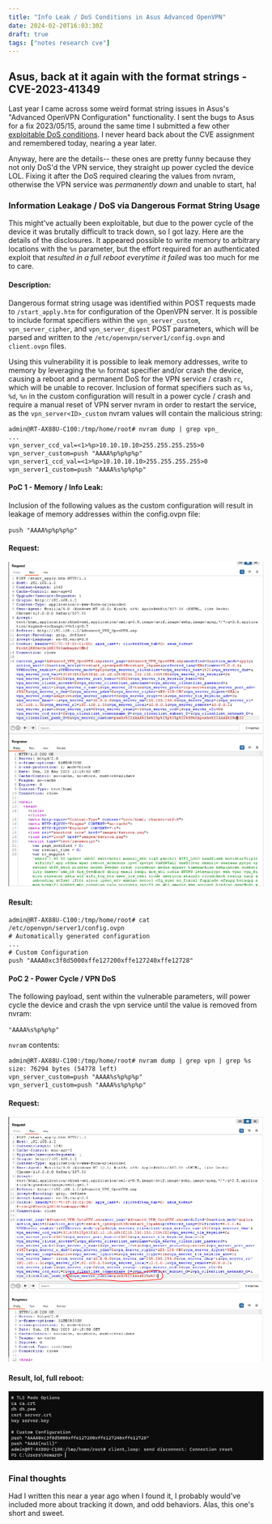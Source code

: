 ```yaml
---
title: "Info Leak / DoS Conditions in Asus Advanced OpenVPN"
date: 2024-02-20T16:03:30Z
draft: true
tags: ["notes research cve"]
---
```


## Asus, back at it again with the format strings - CVE-2023-41349

Last year I came across some weird format string issues in Asus's "Advanced OpenVPN Configuration" functionality. I sent the bugs to Asus for a fix 2023/05/15, around the same time I submitted a few other [exploitable DoS conditions](../asus-dos/). I never heard back about the CVE assignment and remembered today, nearing a year later. 

Anyway, here are the details-- these ones are pretty funny because they not only DoS'd the VPN service, they straight up power cycled the device LOL. Fixing it after the DoS required clearing the values from nvram, otherwise the VPN service was *permanently down* and unable to start, ha!

### Information Leakage / DoS via Dangerous Format String Usage

This might've actually been exploitable, but due to the power cycle of the device it was brutally difficult to track down, so I got lazy. Here are the details of the disclosures. It appeared possible to write memory to arbitrary locations with the `%n` parameter, but the effort required for an authenticated exploit that *resulted in a full reboot everytime it failed* was too much for me to care.

#### Description:
Dangerous format string usage was identified within POST requests made to `/start_apply.htm` for configuration of the OpenVPN server. It is possible to include format specifiers within the `vpn_server_custom`, `vpn_server_cipher`, and `vpn_server_digest` POST parameters, which will be parsed and written to the `/etc/openvpn/server1/config.ovpn` and `client.ovpn` files. 

Using this vulnerability it is possible to leak memory addresses, write to memory by leveraging the `%n` format specifier and/or crash the device, causing a reboot and a permanent DoS for the VPN service / crash `rc`, which will be unable to recover. Inclusion of format specifiers such as `%s`, `%d`, `%n` in the custom configuration will result in a power cycle / crash and require a manual reset of VPN server nvram in order to restart the service, as the `vpn_server<ID>_custom` nvram values will contain the malicious string:

```
admin@RT-AX88U-C100:/tmp/home/root# nvram dump | grep vpn_
...
vpn_server_ccd_val=<1>%p>10.10.10.10>255.255.255.255>0
vpn_server_custom=push "AAAA%p%p%p%p"
vpn_server1_ccd_val=<1>%p>10.10.10.10>255.255.255.255>0
vpn_server1_custom=push "AAAA%s%p%p%p"
```

#### PoC 1 - Memory / Info Leak:

Inclusion of the following values as the custom configuration will result in leakage of memory addresses within the config.ovpn file:

`push "AAAA%p%p%p%p"`

#### Request:
![alt text](images/req-1.PNG)

#### Result:
```
admin@RT-AX88U-C100:/tmp/home/root# cat /etc/openvpn/server1/config.ovpn
# Automatically generated configuration
...
# Custom Configuration
push "AAAA0xc3f8d5000xffe127200xffe127240xffe12728"
```

#### PoC 2 - Power Cycle / VPN DoS
The following payload, sent within the vulnerable parameters, will power cycle the device and crash the vpn service until the value is removed from nvram:

`"AAAA%s%p%p%p"`

`nvram` contents:
```
admin@RT-AX88U-C100:/tmp/home/root# nvram dump | grep vpn | grep %s
size: 76294 bytes (54778 left)
vpn_server_custom=push "AAAA%s%p%p%p"
vpn_server1_custom=push "AAAA%s%p%p%p"
```

#### Request:
![alt text](images/crash1.PNG)

#### Result, lol, full reboot:
![alt text](images/crash-cli.PNG)

### Final thoughts

Had I written this near a year ago when I found it, I probably would've included more about tracking it down, and odd behaviors. Alas, this one's short and sweet.